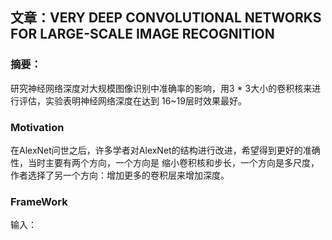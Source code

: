 ## 文章：VERY DEEP CONVOLUTIONAL NETWORKS FOR LARGE-SCALE IMAGE RECOGNITION
### 摘要：
研究神经网络深度对大规模图像识别中准确率的影响，用3 * 3大小的卷积核来进行评估，实验表明神经网络深度在达到
16~19层时效果最好。

### Motivation
在AlexNet问世之后，许多学者对AlexNet的结构进行改进，希望得到更好的准确性，当时主要有两个方向，一个方向是
缩小卷积核和步长，一个方向是多尺度，作者选择了另一个方向：增加更多的卷积层来增加深度。

### FrameWork
输入：



